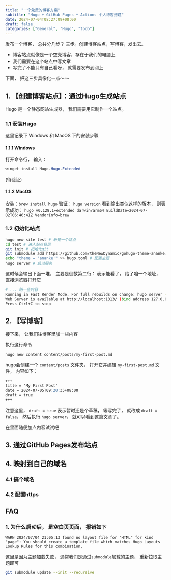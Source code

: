 ```yaml
---
title: "一个免费的博客方案"
subtitle: "Hugo + GitHub Pages + Actions 个人博客搭建"
date: 2024-07-04T08:27:09+08:00
draft: false
categories: ["General", "Hugo", "todo"]
---
```


发布一个博客， 总共分几步？
三步。创建博客站点，写博客，发出去。

- 博客站点就像是一个空壳博客，存在于我们的电脑上
- 我们需要在这个站点中写文章
- 写完了不能只有自己看呀， 就需要发布到网上

下面， 把这三步具像化一点～～

## 1. 【创建博客站点】：通过Hugo生成站点

Hugo 是一个静态网站生成器， 我们需要用它制作一个站点。

### 1.1 安装Hugo
这里记录下 Windows 和 MacOS 下的安装步骤

#### 1.1.1 Windows
打开命令行， 输入：

```powershell
winget install Hugo.Hugo.Extended
```
(待验证)

#### 1.1.2 MacOS

安装：`brew install hugo`
验证： `hugo version`
看到输出类似这样的版本， 则表示成功：
`hugo v0.128.1+extended darwin/arm64 BuildDate=2024-07-02T06:46:41Z VendorInfo=brew`

### 1.2 初始化站点

```bash
hugo new site test # 新建一个站点
cd test # 进入站点目录
git init # 初始化git
git submodule add https://github.com/theNewDynamic/gohugo-theme-ananke.git themes/ananke # 添加主题
echo "theme = 'ananke'" >> hugo.toml # 配置主题
hugo server # 启动服务
```

这时候会输出下面一堆， 主要是倒数第二行： 表示能看了， 给了咱一个地址， 直接浏览器打开它
```bash
# ... 略一些内容
Running in Fast Render Mode. For full rebuilds on change: hugo server --disableFastRender
Web Server is available at http://localhost:1313/ (bind address 127.0.0.1) 
Press Ctrl+C to stop
```

## 2. 【写博客】

接下来， 让我们往博客里加一些内容

执行这行命令
```bash
hugo new content content/posts/my-first-post.md
```

hugo会创建一个 `content/posts` 文件夹， 打开它并编辑 `my-first-post.md` 文件， 内容如下：

```markdown
+++
title = 'My First Post'
date = 2024-07-05T09:20:35+08:00
draft = true
+++
```

注意这里， `draft = true` 表示暂时还是个草稿， 等写完了， 就改成 `draft = false`， 然后执行 `hugo server`， 就可以看到这篇文章了。

在里面随便加点内容试试吧

## 3. 通过GitHub Pages发布站点

## 4. 映射到自己的域名

### 4.1 搞个域名

### 4.2 配置https

## FAQ

### 1. 为什么启动后， 是空白页页面， 报错如下


`WARN 2024/07/04 21:05:13 found no layout file for "HTML" for kind "page": You should create a template file which matches Hugo Layouts Lookup Rules for this combination.
`

这里是因为主题加载失败， 通常我们是通过`submodule`加载的主题， 重新拉取主题即可

```bash
git submodule update --init --recursive
```